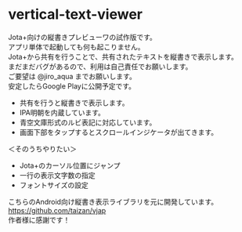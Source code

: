 # vertical-text-viewer

Jota+向けの縦書きプレビューワの試作版です。  
アプリ単体で起動しても何も起こりません。  
Jota+から共有を行うことで、共有されたテキストを縦書きで表示します。  
まだまだバグがあるので、利用は自己責任でお願いします。  
ご要望は @jiro_aqua までお願いします。  
安定したらGoogle Playに公開予定です。  

* 共有を行うと縦書きで表示します。
* IPA明朝を内蔵しています。
* 青空文庫形式のルビ表記に対応しています。
* 画面下部をタップするとスクロールインジケータが出てきます。

＜そのうちやりたい＞
* Jota+のカーソル位置にジャンプ
* 一行の表示文字数の指定
* フォントサイズの設定

こちらのAndroid向け縦書き表示ライブラリを元に開発しています。  
https://github.com/taizan/vjap  
作者様に感謝です！  
